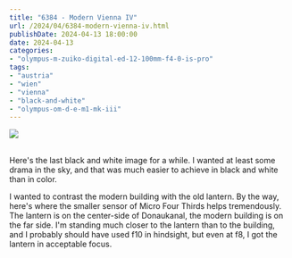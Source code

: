 ```yaml
---
title: "6384 - Modern Vienna IV"
url: /2024/04/6384-modern-vienna-iv.html
publishDate: 2024-04-13 18:00:00
date: 2024-04-13
categories:
- "olympus-m-zuiko-digital-ed-12-100mm-f4-0-is-pro"
tags:
- "austria"
- "wien"
- "vienna"
- "black-and-white"
- "olympus-om-d-e-m1-mk-iii"
---
```

<div class="container">
<div class="center"><a target="_blank" href="https://d25zfm9zpd7gm5.cloudfront.net/1200x1200/2020/20200823_163429_lr.jpg"><img class="webfeedsFeaturedVisual" src="https://d25zfm9zpd7gm5.cloudfront.net/0600x0600/2020/20200823_163429_lr.jpg" /></a></div>
</div>
<br />

Here's the last black and white image for a while. I wanted
at least some drama in the sky, and that was much easier to
achieve in black and white than in color.

I wanted to contrast the modern building with the old
lantern. By the way, here's where the smaller sensor of
Micro Four Thirds helps tremendously. The lantern is on the
center-side of Donaukanal, the modern building is on the far
side. I'm standing much closer to the lantern than to the
building, and I probably should have used f10 in hindsight,
but even at f8, I got the lantern in acceptable focus.
